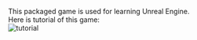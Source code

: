 This packaged game is used for learning Unreal Engine.<br>
Here is tutorial of this game:<br>
![tutorial](showcase_screenshot_1.png "tutorial")
